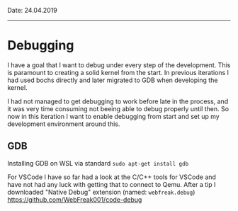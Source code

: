 Date: 24.04.2019

----

# Debugging

I have a goal that I want to debug under every step of the development. This is paramount to creating a solid kernel from the start. In previous iterations I had used bochs directly and later migrated to GDB when developing the kernel.

I had not managed to get debugging to work before late in the process, and it was very time consuming not beeing able to debug properly until then. So now in this iteration I want to enable debugging from start and set up my development environment around this.

## GDB

Installing GDB on WSL via standard `sudo apt-get install gdb`

For VSCode I have so far had a look at the C/C++ tools for VSCode and have not had any luck with getting that to connect to Qemu. After a tip I downloaded "Native Debug" extension (named: `webfreak.debug`) https://github.com/WebFreak001/code-debug

